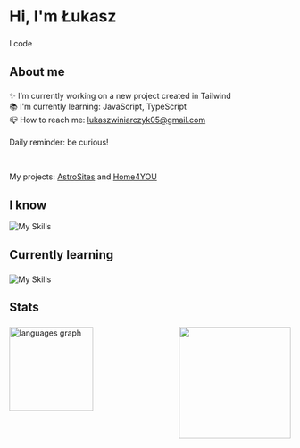 <h1 align="left">Hi, I'm Łukasz</h1>

###

<p align="left">I code</p>

###

<h2 align="left">About me</h2>

###

<p align="left">✨ I’m currently working on a new project created in Tailwind</a> <br>📚 I'm currently learning: JavaScript, TypeScript <br> 📪 How to reach me: <a href="mailto:lukaszwiniarczyk05@gmail.com">lukaszwiniarczyk05@gmail.com</a><br><br>Daily reminder: be curious!</p>
<br>

My projects: <a href="https://github.com/lukaszwiniarczyk/astrosites">AstroSites</a> and <a href="https://github.com/lukaszwiniarczyk/home4you">Home4YOU</a>

###

<h2 align="left">I know</h2>

![My Skills](https://skillicons.dev/icons?i=html,css,sass,js,tailwind,bootstrap,gulp,vscode,wordpress,figma)<br/>

###

###

<h2 align="left">Currently learning</h2>

###
![My Skills](https://skillicons.dev/icons?i=js,typescript)<br/>

###

<h2 align="left">Stats</h2>

###

<img align="right" height="200" src="https://media1.giphy.com/media/v1.Y2lkPTc5MGI3NjExYWxndDluYnYzbXlxOTNhdmEweDczNXlpZ3BycWRqY25pbGk4bHVpNyZlcD12MV9pbnRlcm5hbF9naWZfYnlfaWQmY3Q9Zw/2IudUHdI075HL02Pkk/giphy.gif"  />

###

<div align="left">

  <img src="https://github-readme-stats.vercel.app/api/top-langs?username=lukaszwiniarczyk&locale=en&hide_title=false&layout=compact&card_width=320&langs_count=5&theme=tokyonight&hide_border=false&order=2" height="150" alt="languages graph"  />
</div>

###
